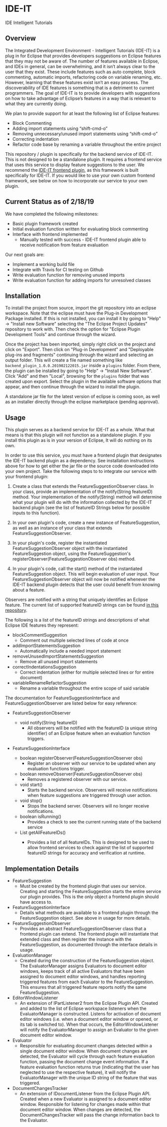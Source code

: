 # IDE-IT

IDE Intelligent Tutorials

## Overview

The Integrated Development Environment - Intelligent Tutorials (IDE-IT) is a plug in for Eclipse that provides developers suggestions on Eclipse features that they may not be aware of. The number of features available in Eclipse, and IDEs in general, can be overwhelming, and it isn’t always clear to the user that they exist. These include features such as auto complete, block commenting, automatic imports, refactoring code on variable renaming, etc. However, learning that these features exist isn’t an easy process. The discoverability of IDE features is something that is a detriment to current programmers. The goal of IDE-IT is to provide developers with suggestions on how to take advantage of Eclipse’s features in a way that is relevant to what they are currently doing.

We plan to provide support for at least the following list of Eclipse features:

* Block Commenting
* Adding import statements using “shift-cmd-o”
* Removing unnecessary/unused import statements using “shift-cmd-o”
* Correcting indentation
* Refactor code base by renaming a variable throughout the entire project

This repository / plugin is specifically for the backend service of IDE-IT. This is not designed to be a standalone plugin. It requires a frontend service that uses this service to display feature suggestions to the user. We recommend the [IDE-IT frontend plugin](https://github.com/AlyssaRicketts/IDE-IT-Frontend), as this framework is built specifically for IDE-IT. If you would like to use your own custom frontend framework, see below on how to incorporate our service to your own plugin.

## Current Status as of 2/18/19

We have completed the following milestones:

* Basic plugin framework created
* Initial evaluation function written for evaluating block commenting
* Interface with frontend implemented
  * Manually tested with success - IDE-IT frontend plugin able to receive notification from feature evaluation

Our next goals are:

* Implement a working build file
* Integrate with Travis for CI testing on Github
* Write evaluation function for removing unused imports
* Write evaluation function for adding imports for unresolved classes

## Installation

To install the project from source, import the git repository into an eclipse workspace. Note that the eclipse must have the Plug-in Development Package installed. If this is not installed, you can install it by going to "Help" -> "Install new Software" selecting the "The Eclipse Project Updates" repository to work with. Then check the option for "Eclipse Plugin Development Tools" and continue through the wizard.

Once the project has been imported, simply right click on the project and click on "Export". Then click on "Plug-in Development" and "Deployable plug-ins and fragments" continuing through the wizard and selecting an output folder. This will create a file named something like `backend_plugin_1.0.0.201902122015.jar` inside a `plugins` folder. From there, the plugin can be installed by going to "Help" -> "Install New Software". Click "Add" and then "Local", browsing for the `plugins` folder that was created upon export. Select the plugin in the available software options that appear, and then continue through the wizard to install the plugin.

A standalone jar file for the latest version of eclipse is coming soon, as well as an installer directly through the eclipse marketplace (pending approval).

## Usage

This plugin serves as a backend service for IDE-IT as a whole. What that means is that this plugin will not function as a standalone plugin. If you install this plugin as is in your version of Eclipse, It will do nothing on its own.

In order to use this service, you must have a frontend plugin that designates the IDE-IT backend plugin as a dependency. See installation instructions above for how to get either the jar file or the source code downloaded into your own project. Take the following steps to to integrate our service with your frontend plugin:

1. Create a class that extends the FeatureSuggestionObserver class. In your class, provide an implementation of the notify(String featureID) method. Your implementation of the notify(String) method will determine what your plugin will do with the information collected by the IDE-IT backend plugin (see the list of featureID Strings below for possible inputs to this function).

2. In your own plugin's code, create a new instance of FeatureSuggestion, as well as an instance of your class that extends FeatureSuggestionObserver.

3. In your plugin's code, register the instantiated FeatureSuggestionObserver object with the instantiated FeatureSuggestion object, using the FeatureSuggestion's registerObserver(FeatureSuggestionObserver obs) method.

4. In your plugin's code, call the start() method of the instantiated FeatureSuggestion object. This will begin evaluation of user input. Your FeatureSuggestionObserver object will now be notified whenever the IDE-IT backend plugin detects that the user could benefit from knowing about a feature.

Observers are notified with a string that uniquely identifies an Eclipse feature. The current list of supported featureID strings can be found [in this repository](https://github.com/DavidThien/IDE-IT/blob/master/featureIDStrings.txt).

The following is a list of the featureID strings and descriptions of what Eclipse IDE features they represent:

* blockCommentSuggestion
  * Comment out multiple selected lines of code at once
* addImportStatementsSuggestion
  * Automatically include a needed import statement
* removeUnusedImportStatementsSuggestion
  * Remove all unused import statements
* correctIndentationsSuggestion
  * Correct indentation (either for multiple selected lines or for entire document)
* variableRenameRefactorSuggestion
  * Rename a variable throughout the entire scope of said variable

The documentation for FeatureSuggestionInterface and FeatureSuggestionObserver are listed below for easy reference:

* FeatureSuggestionObserver
  * void notify(String featureID)
    * All observers will be notified with the featureID (a unique string identifier) of an Eclipse feature when an evaluation function triggers.

* FeatureSuggestionInterface
  * boolean registerObserver(FeatureSuggestionObserver obs)
    * Register an observer with our service to be updated when any evaluation functions trigger.
  * boolean removeObserver(FeatureSuggestionObserver obs)
    * Removes a registered observer with our service.
  * void start()
    * Starts the backend service. Observers will receive notifications when feature suggestions are triggered through user action.
  * void stop()
    * Stops the backend server. Observers will no longer receive notifications.
  * boolean isRunning()
    * Provides a check to see the current running state of the backend service
  * List<String> getAllFeatureIDs()
    * Provides a list of all featureIDs. This is designed to be used to allow frontend services to check against the list of supported featureID strings for accuracy and verification at runtime.

## Implementation Details

* FeatureSuggestion
  * Must be created by the frontend plugin that uses our service. Creating and starting the FeatureSuggestion starts the entire service our plugin provides. This is the only object a frontend plugin should have access to.
* FeatureSuggestionInterface
  * Details what methods are available to a frontend plugin through the FeatureSuggestion object. See above in usage for more details.
* FeatureSuggestionObserver
  * Provides an abstract FeatureSuggestionObserver class that a frontend plugin can extend. The frontend plugin will instantiate that extended class and then register the instance with the FeatureSuggestion, as documented through the interface details in usage.
* EvaluationManager
  * Created during the construction of the FeatureSuggestion object. The EvaluatorManager assigns Evaluators to document editor windows, keeps track of all active Evaluators that have been assigned to document editor windows, and handles reporting triggered features from each Evaluator to the FeatureSuggestion. This ensures that all triggered feature reports notify the same FeatureSuggestion.
* EditorWindowListener
  * An extension of IPartListener2 from the Eclipse Plugin API. Created and added to the list of Eclipse workspace listeners when the EvaluatorManager is constructed. Listens for activation of document editor windows (i.e. when a document editor window or opened, or its tab is switched to). When that occurs, the EditorWindowListener will notify the EvaluatorManager to assign an Evaluator to the given document editor window.
* Evaluator
  * Responsible for evaluating document changes detected within a single document editor window. When document changes are detected, the Evaluator will cycle through each feature evaluation function, passing the document change event information. If a feature evaluation function returns true (indicating that the user has neglected to use the respective feature), it will notify the EvaluatorManager with the unique ID string of the feature that was triggered.
* DocumentChangesTracker
  * An extension of IDocumentListener from the Eclipse Plugin API. Created when a new Evaluator is assigned to a document editor window. Responsible for listening for changes made within that document editor window. When changes are detected, the DocumentChangesTracker will pass the change information back to the Evaluator.
